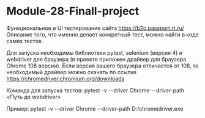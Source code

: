 # Module-28-Finall-project
Функциональное и UI тестирование сайта https://b2c.passport.rt.ru/ Описание того, что именно делает конкретный тест, можно найти в коде самих тестов

Для запуска необходимы библиотеки pytest, selenium (версия 4) и webdriver для браузера (в проекте приложен драйвер для браузера Chrome 108 версии). Если версия вашего браузера отличается от 108, то необходимый драйвер можно скачать по ссылке https://chromedriver.chromium.org/downloads

Команда для запуска тестов: pytest -v --driver Chrome --driver-path <Путь до webdriver> 

Пример: pytest -v --driver Chrome --driver-path D:/chromedriver.exe
